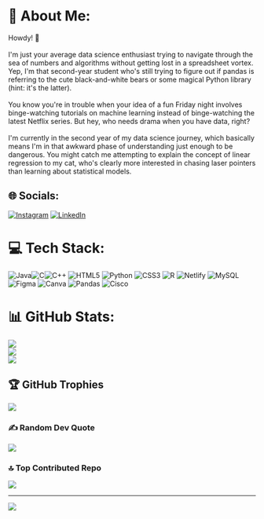 # 💫 About Me:
Howdy! 👋<br><br>I'm just your average data science enthusiast trying to navigate through the sea of numbers and algorithms without getting lost in a spreadsheet vortex. Yep, I'm that second-year student who's still trying to figure out if pandas is referring to the cute black-and-white bears or some magical Python library (hint: it's the latter).<br><br>You know you're in trouble when your idea of a fun Friday night involves binge-watching tutorials on machine learning instead of binge-watching the latest Netflix series. But hey, who needs drama when you have data, right?<br><br>I'm currently in the second year of my data science journey, which basically means I'm in that awkward phase of understanding just enough to be dangerous. You might catch me attempting to explain the concept of linear regression to my cat, who's clearly more interested in chasing laser pointers than learning about statistical models.


## 🌐 Socials:
[![Instagram](https://img.shields.io/badge/Instagram-%23E4405F.svg?logo=Instagram&logoColor=white)](https://instagram.com/viveksy_2427) [![LinkedIn](https://img.shields.io/badge/LinkedIn-%230077B5.svg?logo=linkedin&logoColor=white)](https://linkedin.com/in/vivek-shivam-yadav-b0850b266) 

# 💻 Tech Stack:
![Java](https://img.shields.io/badge/java-%23ED8B00.svg?style=for-the-badge&logo=openjdk&logoColor=white)![C](https://img.shields.io/badge/c-%2300599C.svg?style=for-the-badge&logo=c&logoColor=white)![C++](https://img.shields.io/badge/c++-%2300599C.svg?style=for-the-badge&logo=c%2B%2B&logoColor=white) ![HTML5](https://img.shields.io/badge/html5-%23E34F26.svg?style=for-the-badge&logo=html5&logoColor=white) ![Python](https://img.shields.io/badge/python-3670A0?style=for-the-badge&logo=python&logoColor=ffdd54) ![CSS3](https://img.shields.io/badge/css3-%231572B6.svg?style=for-the-badge&logo=css3&logoColor=white) ![R](https://img.shields.io/badge/r-%23276DC3.svg?style=for-the-badge&logo=r&logoColor=white) ![Netlify](https://img.shields.io/badge/netlify-%23000000.svg?style=for-the-badge&logo=netlify&logoColor=#00C7B7) ![MySQL](https://img.shields.io/badge/mysql-%2300000f.svg?style=for-the-badge&logo=mysql&logoColor=white) ![Figma](https://img.shields.io/badge/figma-%23F24E1E.svg?style=for-the-badge&logo=figma&logoColor=white) ![Canva](https://img.shields.io/badge/Canva-%2300C4CC.svg?style=for-the-badge&logo=Canva&logoColor=white) ![Pandas](https://img.shields.io/badge/pandas-%23150458.svg?style=for-the-badge&logo=pandas&logoColor=white) ![Cisco](https://img.shields.io/badge/cisco-%23049fd9.svg?style=for-the-badge&logo=cisco&logoColor=black)
# 📊 GitHub Stats:
![](https://github-readme-stats.vercel.app/api?username=Vivek-Shivam-Yadav&theme=great-gatsby&hide_border=false&include_all_commits=true&count_private=true)<br/>
![](https://github-readme-streak-stats.herokuapp.com/?user=Vivek-Shivam-Yadav&theme=great-gatsby&hide_border=false)<br/>
![](https://github-readme-stats.vercel.app/api/top-langs/?username=Vivek-Shivam-Yadav&theme=great-gatsby&hide_border=false&include_all_commits=true&count_private=true&layout=compact)

## 🏆 GitHub Trophies
![](https://github-profile-trophy.vercel.app/?username=Vivek-Shivam-Yadav&theme=onestar&no-frame=false&no-bg=false&margin-w=4)

### ✍️ Random Dev Quote
![](https://quotes-github-readme.vercel.app/api?type=vetical&theme=merko)

### 🔝 Top Contributed Repo
![](https://github-contributor-stats.vercel.app/api?username=Vivek-Shivam-Yadav&limit=5&theme=dark&combine_all_yearly_contributions=true)

---
[![](https://visitcount.itsvg.in/api?id=Vivek-Shivam-Yadav&icon=5&color=12)](https://visitcount.itsvg.in)

<!-- Proudly created with GPRM ( https://gprm.itsvg.in ) -->

